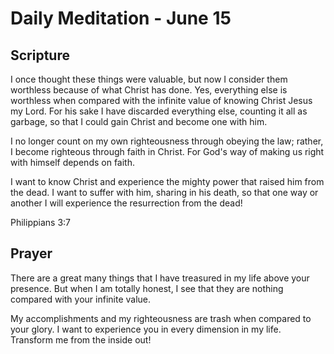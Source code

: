 # Daily Meditation - June 15

## Scripture

I once thought these things were valuable, but now I consider them worthless
because of what Christ has done. Yes,  everything else is worthless when
compared with the infinite value of  knowing Christ Jesus my Lord. For his sake
I have discarded everything  else, counting it all as garbage, so that I could
gain Christ and  become one with him. 

I no longer count on my own righteousness
through  obeying the law; rather, I become righteous through faith in Christ.
For God's way of making us right with himself depends on faith. 

I  want to know
Christ and experience the mighty power that raised him  from the dead. I want to
suffer with him, sharing in his death, so that one way or another I will
experience the resurrection from the dead!

Philippians 3:7


## Prayer

There are a great many things that I have treasured in my life above your 
presence.  But when I am totally honest, I see that they are nothing compared
with your infinite value.  

My accomplishments and my righteousness are trash when compared to your glory.
I want to experience you in every dimension in my life. Transform me from the
inside out!


